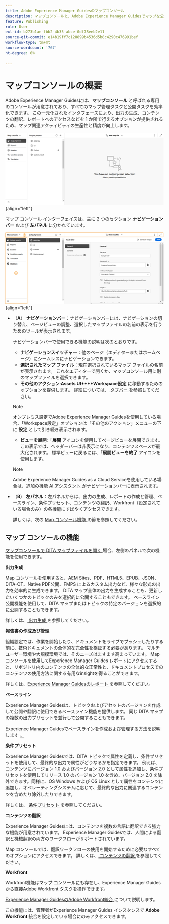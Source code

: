 ```yaml
---
title: Adobe Experience Manager Guidesのマップコンソール
description: マップコンソールと、Adobe Experience Manager Guidesでマップを公開および管理できる様々な機能について説明します。
feature: Publishing
role: User
exl-id: b273b1ae-fbb2-4b35-abce-0df78eeb2e11
source-git-commit: e14b19ff7c128899b4536d5b8c4290c476991bef
workflow-type: tm+mt
source-wordcount: '767'
ht-degree: 0%

---
```


# マップコンソールの概要

Adobe Experience Manager Guidesには、**マップコンソール** と呼ばれる専用のコンソールが用意されており、すべてのマップ管理タスクと公開タスクを効率化できます。 この一元化されたインタフェースにより、出力の生成、コンテンツの翻訳、レポートへのアクセスなどを 1 か所で行えるオプションが提供されるため、マップ関連アクティビティの生産性と精度が向上します。

![[ ファイル プロパティ ] の [ オプション ] タブ ](./images/map-console-screen.png){align="left"}

マップ コンソール インターフェイスは、主に 2 つのセクション **ナビゲーション バー** および **左パネル** に分かれています。

![ 新規 ](images/map-console-sections.png){align="left"}

- （**A**） **ナビゲーションバー**：ナビゲーションバーには、ナビゲーションの切り替え、ページビューの調整、選択したマップファイルの名前の表示を行うためのツールが表示されます。

  ナビゲーションバーで使用できる機能の説明は次のとおりです。

   - **ナビゲーションスイッチャー**：他のページ（エディターまたはホームページ）にシームレスにナビゲーションできます。
   - **選択されたマップ ファイル**：現在選択されているマップ ファイルの名前が表示されます。 これをエディターで開くか、マップコンソール用に別のマップファイルを選択できます。
   - **その他のアクション**:**Assets UI****Workspace設定** に移動するためのオプションを提供します。 詳細については、[ タブバー ](./web-editor-tab-bar.md) を参照してください。

  >[!NOTE]
  >
  > オンプレミス設定でAdobe Experience Manager Guidesを使用している場合、「Workspace設定」オプションは「その他のアクション」メニューの下に **設定** として引き続き表示されます。

   - **ビューを展開**:「**展開** アイコンを使用してページビューを展開できます。 この表示では、ヘッダーバーは非表示になり、コンテンツスペースが最大化されます。 標準ビューに戻るには、「**展開ビューを終了** アイコンを使用します。

  >[!NOTE]
  >
  > Adobe Experience Manager Guides as a Cloud Serviceを使用している場合は、追加の機能 [AI アシスタント ](./ai-assistant.md) がナビゲーションバーに表示されます。

- （**B**） **左パネル**：左パネルからは、出力の生成、レポートの作成と管理、ベースライン、条件プリセット、コンテンツの翻訳、Workfront（設定されている場合のみ）の各機能にすばやくアクセスできます。

  詳しくは、次の [Map コンソール機能 ](#map-console-features) の節を参照してください。

## マップ コンソールの機能

[ マップコンソールで DITA マップファイルを開く ](./open-files-map-console.md) 場合、左側のパネルで次の機能を使用できます。

**出力生成**

Map コンソールを使用すると、AEM Sites、PDF、HTML5、EPUB、JSON、DITA-OT、Native PDF公開、FMPS によるカスタム出力など、様々な形式の出力を効率的に生成できます。 DITA マップ全体の出力を生成することも、更新したいくつかのトピックのみを選択的に公開することもできます。 ベースライン公開機能を使用して、DITA マップまたはトピックの特定のバージョンを選択的に公開することもできます。

詳しくは、[ 出力生成 ](./generate-output.md) を参照してください。

**報告書の作成及び管理**

組織設定では、作業を開始したり、ドキュメントをライブでプッシュしたりする前に、技術ドキュメントの全体的な完全性を検証する必要があります。 マルチユーザー環境や大規模環境では、そのニーズはますます高まっています。 Map コンソールを使用してExperience Manager Guides レポートにアクセスすると、リポジトリ内のコンテンツの全体的な正常性と、ドキュメントプロセスでのコンテンツの使用方法に関する有用なinsightを得ることができます。

詳しくは、[Experience Manager Guidesのレポート ](./reports-intro.md) を参照してください。

**ベースライン**

Experience Manager Guidesは、トピックおよびアセットのバージョンを作成して公開や翻訳に使用できるベースライン機能を提供します。 同じ DITA マップの複数の出力プリセットを並行して公開することもできます。

Experience Manager Guidesでベースラインを作成および管理する方法を説明します [。](./web-editor-baseline.md)

**条件プリセット**

Experience Manager Guidesでは、DITA トピックで属性を定義し、条件プリセットを使用して、最終的な出力で属性がどうなるかを指定できます。 例えば、コンテンツにバージョン 1.0 およびバージョン 2.0 として属性を追加し、条件プリセットを使用してリリース 1.0 のバージョン 1.0 を含め、バージョン 2.0 を除外できます。同様に、OS Windows および OS Linux として属性をコンテンツに追加し、オペレーティングシステムに応じて、最終的な出力に関連するコンテンツを含めたり除外したりできます。

詳しくは、[ 条件プリセット ](./generate-output-use-condition-presets.md) を参照してください。

**コンテンツの翻訳**

Experience Manager Guidesには、コンテンツを複数の言語に翻訳できる強力な機能が用意されています。 Experience Manager Guidesでは、人間による翻訳と機械翻訳の両方のワークフローがサポートされています。

Map コンソールでは、翻訳ワークフローの使用を開始するために必要なすべてのオプションにアクセスできます。 詳しくは、[ コンテンツの翻訳 ](./translation.md) を参照してください。


**Workfront**

Workfront機能はマップ コンソールにも存在し、Experience Manager Guidesから直接Adobe Workfront タスクを操作できます。

[Experience Manager GuidesのAdobe Workfront統合 ](./workfront-integration.md) について説明します。

この機能には、管理者がExperience Manager Guides インスタンスで **Adobe Workfront** 統合を設定している場合にのみアクセスできます。
